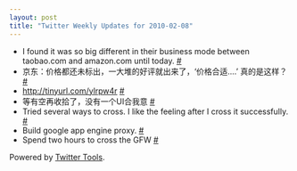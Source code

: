 ```yaml
---
layout: post
title: "Twitter Weekly Updates for 2010-02-08"
---
```


<ul class="aktt_tweet_digest">
	<li>I found it was so big different in their business mode between taobao.com and amazon.com until today. <a href="http://twitter.com/Joshua_C/statuses/8756126714">#</a></li>
	<li>京东：价格都还未标出，一大堆的好评就出来了，‘价格合适....’ 真的是这样？ <a href="http://twitter.com/Joshua_C/statuses/8725366937">#</a></li>
	<li><a href="http://tinyurl.com/ylrpw4r" rel="nofollow">http://tinyurl.com/ylrpw4r</a> <a href="http://twitter.com/Joshua_C/statuses/8715460310">#</a></li>
	<li>等有空再收拾了，没有一个UI合我意 <a href="http://twitter.com/Joshua_C/statuses/8715391975">#</a></li>
	<li>Tried several ways to cross. I like the feeling after I cross it successfully. <a href="http://twitter.com/Joshua_C/statuses/8714650350">#</a></li>
	<li>Build google app engine proxy. <a href="http://twitter.com/Joshua_C/statuses/8714622072">#</a></li>
	<li>Spend two hours to cross the GFW <a href="http://twitter.com/Joshua_C/statuses/8714592641">#</a></li>
</ul>
<p class="aktt_credit">Powered by <a href="http://alexking.org/projects/wordpress">Twitter Tools</a>.</p>